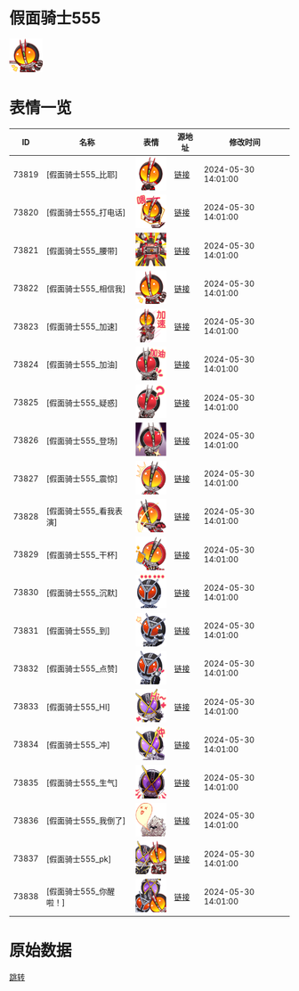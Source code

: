 # 假面骑士555

<img src="./cover.png" height="60" alt="cover" />

# 表情一览

|ID|名称|表情|源地址|修改时间|
|----|----|----|----|----|
|73819|[假面骑士555_比耶]|<img src="./pic/073819_%5B假面骑士555_比耶%5D.png" height="60" alt="比耶"/>|[链接](https://i0.hdslb.com/bfs/garb/d4cd4806f3a4e4badee84b3df6cc418ea83a6a19.png)|2024-05-30 14:01:00|
|73820|[假面骑士555_打电话]|<img src="./pic/073820_%5B假面骑士555_打电话%5D.png" height="60" alt="打电话"/>|[链接](https://i0.hdslb.com/bfs/garb/42c149bb442d4c389235b1433e11f3fbbd718455.png)|2024-05-30 14:01:00|
|73821|[假面骑士555_腰带]|<img src="./pic/073821_%5B假面骑士555_腰带%5D.png" height="60" alt="腰带"/>|[链接](https://i0.hdslb.com/bfs/garb/307a57a23ebfccc3f36101c7b89f04e8d76d6dc2.png)|2024-05-30 14:01:00|
|73822|[假面骑士555_相信我]|<img src="./pic/073822_%5B假面骑士555_相信我%5D.png" height="60" alt="相信我"/>|[链接](https://i0.hdslb.com/bfs/garb/a5e25a90d680f7745b83f0c2d76b5d19767ed05b.png)|2024-05-30 14:01:00|
|73823|[假面骑士555_加速]|<img src="./pic/073823_%5B假面骑士555_加速%5D.png" height="60" alt="加速"/>|[链接](https://i0.hdslb.com/bfs/garb/9be7a8c43ae1b1a0857c17417373a78237fd97aa.png)|2024-05-30 14:01:00|
|73824|[假面骑士555_加油]|<img src="./pic/073824_%5B假面骑士555_加油%5D.png" height="60" alt="加油"/>|[链接](https://i0.hdslb.com/bfs/garb/b9e53b0de4092fc064c76558d46ca0dfb9cde6ee.png)|2024-05-30 14:01:00|
|73825|[假面骑士555_疑惑]|<img src="./pic/073825_%5B假面骑士555_疑惑%5D.png" height="60" alt="疑惑"/>|[链接](https://i0.hdslb.com/bfs/garb/a55de93b7534ed4fb1db2c054ea3ebe484272d0d.png)|2024-05-30 14:01:00|
|73826|[假面骑士555_登场]|<img src="./pic/073826_%5B假面骑士555_登场%5D.png" height="60" alt="登场"/>|[链接](https://i0.hdslb.com/bfs/garb/dd78b4c38210f800e70382564fa7bf3e1e4d6533.png)|2024-05-30 14:01:00|
|73827|[假面骑士555_震惊]|<img src="./pic/073827_%5B假面骑士555_震惊%5D.png" height="60" alt="震惊"/>|[链接](https://i0.hdslb.com/bfs/garb/be970ed330c97e2c9f4e5dfe28ac770852ea32ac.png)|2024-05-30 14:01:00|
|73828|[假面骑士555_看我表演]|<img src="./pic/073828_%5B假面骑士555_看我表演%5D.png" height="60" alt="看我表演"/>|[链接](https://i0.hdslb.com/bfs/garb/f8c1e409eee6dfaca8e83bc11e34ff156fe7804d.png)|2024-05-30 14:01:00|
|73829|[假面骑士555_干杯]|<img src="./pic/073829_%5B假面骑士555_干杯%5D.png" height="60" alt="干杯"/>|[链接](https://i0.hdslb.com/bfs/garb/a88fad14143db8616de81155f1ee29fa59a34f5e.png)|2024-05-30 14:01:00|
|73830|[假面骑士555_沉默]|<img src="./pic/073830_%5B假面骑士555_沉默%5D.png" height="60" alt="沉默"/>|[链接](https://i0.hdslb.com/bfs/garb/0d5701d1e6095e8edb72683c77e6dcaf70edad67.png)|2024-05-30 14:01:00|
|73831|[假面骑士555_到]|<img src="./pic/073831_%5B假面骑士555_到%5D.png" height="60" alt="到"/>|[链接](https://i0.hdslb.com/bfs/garb/a493b374bf976e9d972348b6d1d1b0314e90af46.png)|2024-05-30 14:01:00|
|73832|[假面骑士555_点赞]|<img src="./pic/073832_%5B假面骑士555_点赞%5D.png" height="60" alt="点赞"/>|[链接](https://i0.hdslb.com/bfs/garb/80a5cd7b038586feb9b3c232fa4ffaaf6bbd74bd.png)|2024-05-30 14:01:00|
|73833|[假面骑士555_HI]|<img src="./pic/073833_%5B假面骑士555_HI%5D.png" height="60" alt="HI"/>|[链接](https://i0.hdslb.com/bfs/garb/de8424a0915342b7e28ace1ab351637d9d762ffa.png)|2024-05-30 14:01:00|
|73834|[假面骑士555_冲]|<img src="./pic/073834_%5B假面骑士555_冲%5D.png" height="60" alt="冲"/>|[链接](https://i0.hdslb.com/bfs/garb/cec12c46c3d323bfbd71cd67e9f77662a2a7e08d.png)|2024-05-30 14:01:00|
|73835|[假面骑士555_生气]|<img src="./pic/073835_%5B假面骑士555_生气%5D.png" height="60" alt="生气"/>|[链接](https://i0.hdslb.com/bfs/garb/c3556a2aeb13b44b46046207af53e881ac3d7528.png)|2024-05-30 14:01:00|
|73836|[假面骑士555_我倒了]|<img src="./pic/073836_%5B假面骑士555_我倒了%5D.png" height="60" alt="我倒了"/>|[链接](https://i0.hdslb.com/bfs/garb/4fe1f7d7a9e969f14f74e02799553fa1d3cf22f6.png)|2024-05-30 14:01:00|
|73837|[假面骑士555_pk]|<img src="./pic/073837_%5B假面骑士555_pk%5D.png" height="60" alt="pk"/>|[链接](https://i0.hdslb.com/bfs/garb/8c493d7a408e1f637b4ebc69bdc9e90e1cf1224e.png)|2024-05-30 14:01:00|
|73838|[假面骑士555_你醒啦！]|<img src="./pic/073838_%5B假面骑士555_你醒啦！%5D.png" height="60" alt="你醒啦！"/>|[链接](https://i0.hdslb.com/bfs/garb/6642f86ad4bed764259097bc1117dc0822667093.png)|2024-05-30 14:01:00|

# 原始数据

[跳转](./raw.json)

